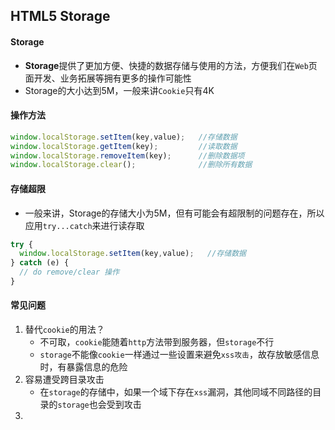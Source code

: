 ## HTML5 Storage

#### Storage

* **Storage**提供了更加方便、快捷的数据存储与使用的方法，方便我们在`Web`页面开发、业务拓展等拥有更多的操作可能性
* Storage的大小达到5M，一般来讲`Cookie`只有4K

#### 操作方法

```js
window.localStorage.setItem(key,value);   //存储数据
window.localStorage.getItem(key);         //读取数据
window.localStorage.removeItem(key);      //删除数据项
window.localStorage.clear();              //删除所有数据
```

#### 存储超限

* 一般来讲，Storage的存储大小为5M，但有可能会有超限制的问题存在，所以应用`try...catch`来进行读存取

```js
try {
  window.localStorage.setItem(key,value);   //存储数据
} catch (e) {
  // do remove/clear 操作
}
```

#### 常见问题

1. 替代`cookie`的用法？
    * 不可取，`cookie`能随着`http`方法带到服务器，但`storage`不行
    * `storage`不能像`cookie`一样通过一些设置来避免`xss攻击`，故存放敏感信息时，有暴露信息的危险
2. 容易遭受跨目录攻击
    * 在`storage`的存储中，如果一个域下存在`xss`漏洞，其他同域不同路径的目录的`storage`也会受到攻击
3.
